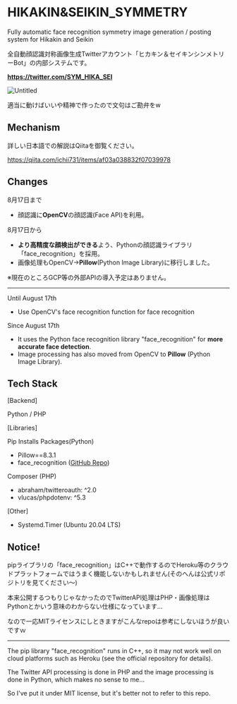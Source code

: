 # HIKAKIN&SEIKIN_SYMMETRY

Fully automatic face recognition symmetry image generation / posting system for Hikakin and Seikin

全自動顔認識対称画像生成Twitterアカウント「ヒカキン＆セイキンシンメトリーBot」の内部システムです。

**https://twitter.com/SYM_HIKA_SEI**

![Untitled](https://qiita-user-contents.imgix.net/https%3A%2F%2Fqiita-image-store.s3.ap-northeast-1.amazonaws.com%2F0%2F513165%2Feeb1ba6f-1439-2146-5e29-e71bc8045423.jpeg?ixlib=rb-4.0.0&auto=format&gif-q=60&q=75&w=1400&fit=max&s=a6206821c78f117ff1f0159f47f1d87d)

適当に動けばいいや精神で作ったので文句はご勘弁をw

## Mechanism

詳しい日本語での解説はQiitaを御覧ください。

https://qiita.com/ichii731/items/af03a038832f07039978

## Changes

8月17日まで

- 顔認識に**OpenCV**の顔認識(Face API)を利用。

8月17日から

- **より高精度な顔検出ができる**よう、Pythonの顔認識ライブラリ「face_recognition」を採用。
- 画像処理もOpenCV→**Pillow**(Python Image Library)に移行しました。

※現在のところGCP等の外部APIの導入予定はありません。

------

Until August 17th

- Use OpenCV's face recognition function for face recognition

Since August 17th

- It uses the Python face recognition library "face_recognition" for **more accurate face detection**.
- Image processing has also moved from OpenCV to **Pillow** (Python Image Library).

## Tech Stack

[Backend]

Python / PHP

[Libraries]

Pip Installs Packages(Python)

- Pillow==8.3.1
- face_recognition ([GitHub Repo](https://github.com/ageitgey/face_recognition))

Composer (PHP)

- abraham/twitteroauth: ^2.0
- vlucas/phpdotenv: ^5.3

[Other]

- Systemd.Timer (Ubuntu 20.04 LTS)

## Notice!

pipライブラリの「face_recognition」はC++で動作するのでHeroku等のクラウドプラットフォームではうまく機能しないかもしれません(そのへんは公式リポジトリを見てください〜)

本来公開するつもりじゃなかったのでTwitterAPI処理はPHP・画像処理はPythonとかいう意味のわからない仕様になっています…

なので一応MITライセンスにしときますがこんなrepoは参考にしないほうが良いですｗ

------

The pip library "face_recognition" runs in C++, so it may not work well on cloud platforms such as Heroku (see the official repository for details).

The Twitter API processing is done in PHP and the image processing is done in Python, which makes no sense to me...

So I've put it under MIT license, but it's better not to refer to this repo.

